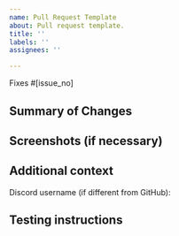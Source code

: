 ```yaml
---
name: Pull Request Template
about: Pull request template.
title: ''
labels: ''
assignees: ''

---
```


<!-- ⚠⚠ Do not delete this pull request template! ⚠⚠ -->
<!-- Pull requests that do not follow this template are likely to be ignored. -->

<!-- Add the issues this PR fixes here. If no issues are related to this PR, then this line can be removed. -->
<!-- Add further issues with a full "Fixes #[issue_no]" line to ensure GitHub closes each one when the PR is merged. -->
Fixes #[issue_no]

## Summary of Changes
<!-- Please provide a summary of changes for this pull request, ensuring all changes are explained. -->

## Screenshots (if necessary)
<!-- If your PR includes visual changes, screenshots from before and after your change should always be included. -->
<!-- Please make your best efforts to provide useful before and after screenshots. They should match camera angle, zoom, size, time of day, etc. -->

## Additional context
<!-- Add any other context about the pull request here. -->

<!-- You may optionally provide your discord username, so that we may contact you directly about the issue. -->
Discord username (if different from GitHub):

## Testing instructions
<!-- Detail how this PR should be tested by QA. Try to list important items that need checking, either directly changed by this PR or that could be affected by it -->
